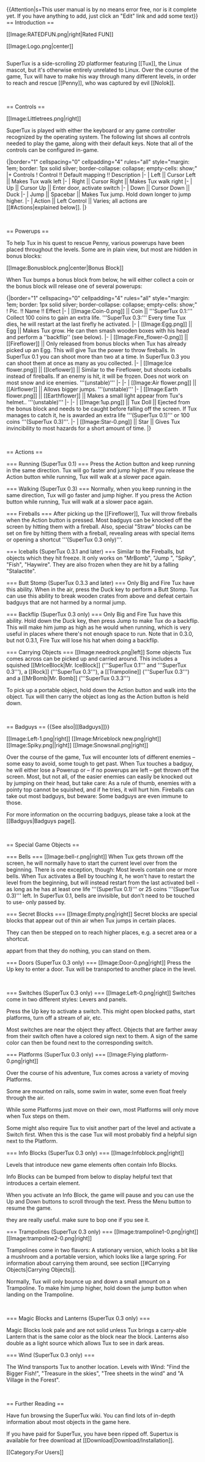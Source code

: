 {{Attention|s=This user manual is by no means error free, nor is it complete yet. If you have anything to add, just click an "Edit" link and add some text}}
== Introduction ==

[[Image:RATEDFUN.png|right|Rated FUN]]

[[Image:Logo.png|center]]

<p style="margin-top: 2em;">
SuperTux is a side-scrolling 2D platformer featuring [[Tux]], the Linux mascot, but it's otherwise entirely unrelated to Linux. Over the course of the game, Tux will have to make his way through many different levels, in order to reach and rescue [[Penny]], who was captured by evil [[Nolok]].
</p>

<br style="clear: both;" />

== Controls ==

[[Image:Littletrees.png|right]]

SuperTux is played with either the keyboard or any game controller recognized by the operating system. The following list shows all controls needed to play the game, along with their default keys. Note that all of the controls can be configured in-game.

{|border="1" cellspacing="0" cellpadding="4" rules="all" style="margin: 1em; border: 1px solid silver; border-collapse: collapse; empty-cells: show;"
|+ Controls
! Control !! Default mapping !! Description
|-
| Left || Cursor Left || Makes Tux walk left
|-
| Right || Cursor Right || Makes Tux walk right
|-
| Up || Cursor Up || Enter door, activate switch
|-
| Down || Cursor Down || Duck
|-
| Jump || Spacebar || Makes Tux jump. Hold down longer to jump higher.
|-
| Action || Left Control || Varies; all actions are [[#Actions|explained below]].
|}

<br style="clear: both;" />

== Powerups ==

To help Tux in his quest to rescue Penny, various powerups have been placed throughout the levels. Some are in plain view, but most are hidden in bonus blocks:

[[Image:Bonusblock.png|center|Bonus Block]]

When Tux bumps a bonus block from below, he will either collect a coin or the bonus block will release one of several powerups:

{|border="1" cellspacing="0" cellpadding="4" rules="all" style="margin: 1em; border: 1px solid silver; border-collapse: collapse; empty-cells: show;"
! Pic. !! Name !! Effect
|-
| [[Image:Coin-0.png]] || Coin || '''SuperTux 0.1:''' Collect 100 coins to gain an extra life. '''SuperTux 0.3:''' Every time Tux dies, he will restart at the last firefly he activated.
|-
| [[Image:Egg.png]] || Egg || Makes Tux grow. He can then smash wooden boxes with his head and perform a ''backflip'' (see below).
|-
| [[Image:Fire_flower-0.png]] || [[Fireflower]] || Only released from bonus blocks when Tux has already picked up an Egg. This will give Tux the power to throw fireballs. In SuperTux 0.1 you can shoot more than two at a time. In SuperTux 0.3 you can shoot them at once as many as you collected.
|-
| [[Image:Ice flower.png]] || [[Iceflower]] || Similar to the Fireflower, but shoots iceballs instead of fireballs. If an enemy is hit, it will be frozen. Does not work on most snow and ice enemies. '''(unstable)'''
|-
|-
| [[Image:Air flower.png]] || [[Airflower]] || Allows bigger jumps. '''(unstable)'''
|-
| [[Image:Earth flower.png]] || [[Earthflower]] || Makes a small light appear from Tux's helmet.. '''(unstable)'''
|-
|-
| [[Image:1up.png]] || Tux Doll ||  Ejected from the bonus block and needs to be caught before falling off the screen. If Tux manages to catch it, he is awarded an extra life '''(SuperTux 0.1)''' or 100 coins '''(SuperTux 0.3)'''.
|-
| [[Image:Star-0.png]] || Star ||  Gives Tux invincibility to most hazards for a short amount of time.
|}

<br style="clear: both;" />

== Actions ==

=== Running (SuperTux 0.1) ===
Press the Action button and keep running in the same direction. Tux will go faster and jump higher. If you release the Action button while running, Tux will walk at a slower pace again.

=== Walking (SuperTux 0.3) ===
Normally, when you keep running in the same direction, Tux will go faster and jump higher. If you press the Action button while running, Tux will walk at a slower pace again.

=== Fireballs ===
After picking up the [[Fireflower]], Tux will throw fireballs when the Action button is pressed. Most badguys can be knocked off the screen by hitting them with a fireball. Also, special "Straw" blocks can be set on fire by hitting them with a fireball, revealing areas with special items or opening a shortcut '''(SuperTux 0.3 only)'''.

=== Iceballs (SuperTux 0.3.1 and later) ===
Similar to the Fireballs, but objects which they hit freeze. It only works on "MrBomb", "Jump ", "Spiky", "Fish", "Haywire". They are also frozen when they are hit by a falling "Stalactite".

=== Butt Stomp (SuperTux 0.3.3 and later) ===
Only Big and Fire Tux have this ability. When in the air, press the Duck key to perform a Butt Stomp. Tux can use this ability to break wooden crates from above and defeat certain badguys that are not harmed by a normal jump.

=== Backflip (SuperTux 0.3 only) ===
Only Big and Fire Tux have this ability. Hold down the Duck key, then press Jump to make Tux do a backflip. This will make him jump as high as he would when running, which is very useful in places where there's not enough space to run. Note that in 0.3.0, but not 0.3.1, Fire Tux will lose his hat when doing a backflip.

=== Carrying Objects ===
[[Image:needrock.png|left]]
Some objects Tux comes across can be picked up and carried around. This includes a squished [[MrIceBlock|Mr. IceBlock]] ('''SuperTux 0.1''' and '''SuperTux 0.3'''), a [[Rock]] ('''SuperTux 0.3'''), a [[Trampoline]] ('''SuperTux 0.3''') and a [[MrBomb|Mr. Bomb]] ('''SuperTux 0.3.3''')

To pick up a portable object, hold down the Action button and walk into the object. Tux will then carry the object as long as the Action button is held down.

<br style="clear: both;" />

== Badguys ==
{{See also|[[Badguys]]}}

[[Image:Left-1.png|right]] [[Image:Mriceblock new.png|right]] [[Image:Spiky.png||right]] [[Image:Snowsnail.png|right]]

Over the course of the game, Tux will encounter lots of different enemies – some easy to avoid, some tough to get past. When Tux touches a badguy, he will either lose a Powerup or –&nbsp;if no powerups are left&nbsp;– get thrown off the screen. Most, but not all, of the easier enemies can easily be knocked out by jumping on their head, but take care: As a rule of thumb, enemies with a pointy top cannot be squished, and if he tries, it will hurt him. Fireballs can take out most badguys, but beware: Some badguys are even immune to those.

For more information on the occurring badguys, please take a look at the [[Badguys|Badguys page]].

<br style="clear: both;" />

== Special Game Objects ==

=== Bells ===
[[Image:bell-r.png|right]]
When Tux gets thrown off the screen, he will normally have to start the current level over from the beginning. There is one exception, though: Most levels contain one or more bells. When Tux activates a Bell by touching it, he won't have to restart the level from the beginning, but will instead restart from the last activated bell - as long as he has at least one life '''(SuperTux 0.1)''' or 25 coins '''(SuperTux 0.3)''' left. In SuperTux 0.1, bells are invisible, but don't need to be touched to use- only passed by.

=== Secret Blocks ===
[[Image:Empty.png|right]]
Secret blocks are special blocks that appear out of thin air when Tux jumps in certain places.

They can then be stepped on to reach higher places, e.g. a secret area or a shortcut.

appart from that they do nothing, you can stand on them.

=== Doors (SuperTux 0.3 only) ===
[[Image:Door-0.png|right]]
Press the Up key to enter a door. Tux will be transported to another place in the level.

<br style="clear: both;" />

=== Switches (SuperTux 0.3 only) ===
[[Image:Left-0.png|right]]
Switches come in two different styles: Levers and panels.

Press the Up key to activate a switch. This might open blocked paths, start platforms, turn off a stream of air, etc.

Most switches are near the object they affect. Objects that are farther away from their switch often have a colored sign next to them. A sign of the same color can then be found next to the corresponding switch.

=== Platforms (SuperTux 0.3 only) ===
[[Image:Flying platform-0.png|right]]

Over the course of his adventure, Tux comes across a variety of moving Platforms.

Some are mounted on rails, some swim in water, some even float freely through the air.

While some Platforms just move on their own, most Platforms will only move when Tux steps on them.

Some might also require Tux to visit another part of the level and activate a Switch first. When this is the case Tux will most probably find a helpful sign next to the Platform.

=== Info Blocks (SuperTux 0.3 only) ===
[[Image:Infoblock.png|right]]

Levels that introduce new game elements often contain Info Blocks.

Info Blocks can be bumped from below to display helpful text that introduces a certain element.

When you activate an Info Block, the game will pause and you can use the Up and Down buttons to scroll through the text. Press the Menu button to resume the game.

they are really useful. make sure to bop one if you see it.

=== Trampolines (SuperTux 0.3 only) ===
[[Image:trampoline1-0.png|right]]
[[Image:trampoline2-0.png|right]]

Trampolines come in two flavors: A stationary version, which looks a bit like a mushroom and a portable version, which looks like a large spring. For information about carrying them around, see section [[#Carrying Objects|Carrying Objects]].

Normally, Tux will only bounce up and down a small amount on a Trampoline. To make him jump higher, hold down the jump button when landing on the Trampoline.

<br style="clear: both;" />

=== Magic Blocks and Lanterns (SuperTux 0.3 only) ===

Magic Blocks look pale and are not solid unless Tux brings a carry-able Lantern that is the same color as the block near the block. Lanterns also double as a light source which allows Tux to see in dark areas.

=== Wind (SuperTux 0.3 only) ===

The Wind transports Tux to another location. Levels with Wind: "Find the Bigger Fish!", "Treasure in the skies", "Tree sheets in the wind" and "A Village in the Forest".

<br style="clear: both;" />

== Further Reading ==

Have fun browsing the SuperTux wiki. You can find lots of in-depth information about most objects in the game here.

If you have paid for SuperTux, you have been ripped off. Supertux is available for free download at [[Download|Download/Installation]].

[[Category:For Users]]
